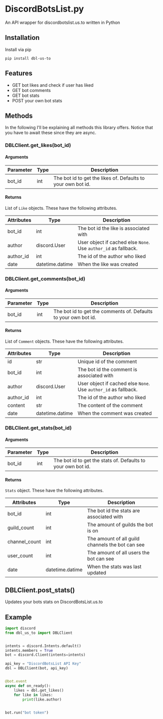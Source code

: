 # DiscordBotsList.py
An API wrapper for discordbotslist.us.to written in Python


## Installation
Install via pip

    pip install dbl-us-to

## Features

- GET bot likes and check if user has liked
- GET bot comments
- GET bot stats
- POST your own bot stats

## Methods
In the following I'll be explaining all methods this library offers.
Notice that you have to await these since they are async.

### DBLClient.get_likes(bot_id)
#### Arguments

| Parameter | Type | Description |
| --------- | ---- | ----------- |
| bot_id    | int  | The bot id to get the likes of. Defaults to your own bot id.

#### Returns
List of `Like` objects. These have the following attributes.

| Attributes | Type            | Description |
| ---------- | --------------- | ----------- |
| bot_id     | int             | The bot id the like is associated with
| author     | discord.User    | User object if cached else `None`. Use `author_id` as fallback.
| author_id  | int             | The id of the author who liked
| date       | datetime.datime | When the like was created

### DBLClient.get_comments(bot_id)
#### Arguments

| Parameter | Type | Description |
| --------- | ---- | ----------- |
| bot_id    | int  | The bot id to get the comments of. Defaults to your own bot id.

#### Returns
List of `Comment` objects. These have the following attributes.

| Attributes | Type            | Description |
| ---------- | --------------- | ----------- |
| id         | str             | Unique id of the comment
| bot_id     | int             | The bot id the comment is associated with
| author     | discord.User    | User object if cached else `None`. Use `author_id` as fallback.
| author_id  | int             | The id of the author who liked
| content    | str             | The content of the comment
| date       | datetime.datime | When the comment was created

### DBLClient.get_stats(bot_id)
#### Arguments

| Parameter | Type | Description |
| --------- | ---- | ----------- |
| bot_id    | int  | The bot id to get the stats of. Defaults to your own bot id.

#### Returns
`Stats` object. These have the following attributes.

| Attributes  | Type            | Description |
| ----------- | --------------- | ----------- |
| bot_id      | int             | The bot id the stats are associated with
| guild_count | int             | The amount of guilds the bot is on
| channel_count | int             | The amount of all guild channels the bot can see
| user_count | int             | The amount of all users the bot can see
| date        | datetime.datime | When the stats was last updated

## DBLClient.post_stats()
Updates your bots stats on DiscordBotsList.us.to

## Example

```python
import discord
from dbl_us_to import DBLClient


intents = discord.Intents.default()
intents.members = True
bot = discord.Client(intents=intents)

api_key = "DiscordBotsList API Key"
dbl = DBLClient(bot, api_key)


@bot.event
async def on_ready():
    likes = dbl.get_likes()
    for like in likes:
        print(like.author)
        

bot.run("bot token")
```